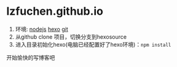 # lzfuchen.github.io

1. 环境: [nodejs](https://nodejs.org/zh-cn/) [hexo](https://hexo.io/docs/index.html) [git](https://git-scm.com/) 
2. 从github clone 项目，切换分支到hexosource
3. 进入目录初始化hexo(电脑已经配置好了hexo环境)：`npm install`

开始愉快的写博客吧
